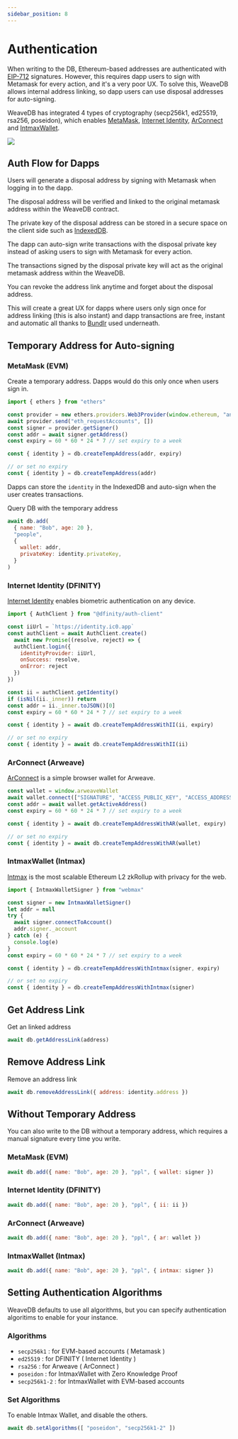 ```yaml
---
sidebar_position: 8
---
```

# Authentication

When writing to the DB, Ethereum-based addresses are authenticated with [EIP-712](https://eips.ethereum.org/EIPS/eip-712) signatures. However, this requires dapp users to sign with Metamask for every action, and it's a very poor UX. To solve this, WeaveDB allows internal address linking, so dapp users can use disposal addresses for auto-signing.

WeaveDB has integrated 4 types of cryptography (secp256k1, ed25519, rsa256, poseidon), which enables [MetaMask](https://metamask.io/), [Internet Identity](https://identity.ic0.app/), [ArConnect](https://www.arconnect.io/) and [IntmaxWallet](https://www.intmaxwallet.io).

![](/img/wallets.png)

## Auth Flow for Dapps

Users will generate a disposal address by signing with Metamask when logging in to the dapp.

The disposal address will be verified and linked to the original metamask address within the WeaveDB contract.

The private key of the disposal address can be stored in a secure space on the client side such as [IndexedDB](https://developer.mozilla.org/en-US/docs/Web/API/IndexedDB_API).

The dapp can auto-sign write transactions with the disposal private key instead of asking users to sign with Metamask for every action.

The transactions signed by the disposal private key will act as the original metamask address within the WeaveDB.

You can revoke the address link anytime and forget about the disposal address.

This will create a great UX for dapps where users only sign once for address linking (this is also instant) and dapp transactions are free, instant and automatic all thanks to [Bundlr](https://bundlr.network/) used underneath.

## Temporary Address for Auto-signing

### MetaMask (EVM)

Create a temporary address. Dapps would do this only once when users sign in.

```js
import { ethers } from "ethers"

const provider = new ethers.providers.Web3Provider(window.ethereum, "any")
await provider.send("eth_requestAccounts", [])
const signer = provider.getSigner()
const addr = await signer.getAddress()
const expiry = 60 * 60 * 24 * 7 // set expiry to a week

const { identity } = db.createTempAddress(addr, expiry)

// or set no expiry
const { identity } = db.createTempAddress(addr)
```

Dapps can store the `identity` in the IndexedDB and auto-sign when the user creates transactions.

Query DB with the temporary address

```js
await db.add(
  { name: "Bob", age: 20 },
  "people",
  {
    wallet: addr,
    privateKey: identity.privateKey,
  }
)
```

### Internet Identity (DFINITY)

[Internet Identity](https://identity.ic0.app/) enables biometric authentication on any device.

```js
import { AuthClient } from "@dfinity/auth-client"

const iiUrl = `https://identity.ic0.app`
const authClient = await AuthClient.create()
  await new Promise((resolve, reject) => {
  authClient.login({
    identityProvider: iiUrl,
	onSuccess: resolve,
	onError: reject
  })
})

const ii = authClient.getIdentity()
if (isNil(ii._inner)) return
const addr = ii._inner.toJSON()[0]
const expiry = 60 * 60 * 24 * 7 // set expiry to a week

const { identity } = await db.createTempAddressWithII(ii, expiry)

// or set no expiry
const { identity } = await db.createTempAddressWithII(ii)
```

### ArConnect (Arweave)

[ArConnect](https://arconnect.io) is a simple browser wallet for Arweave.

```js
const wallet = window.arweaveWallet
await wallet.connect(["SIGNATURE", "ACCESS_PUBLIC_KEY", "ACCESS_ADDRESS"])
const addr = await wallet.getActiveAddress()
const expiry = 60 * 60 * 24 * 7 // set expiry to a week

const { identity } = await db.createTempAddressWithAR(wallet, expiry)

// or set no expiry
const { identity } = await db.createTempAddressWithAR(wallet)
```

### IntmaxWallet (Intmax)

[Intmax](https://intmax.io) is the most scalable Ethereum L2 zkRollup with privacy for the web.

```js
import { IntmaxWalletSigner } from "webmax"

const signer = new IntmaxWalletSigner()
let addr = null
try {
  await signer.connectToAccount()
  addr.signer._account
} catch (e) {
  console.log(e)
}
const expiry = 60 * 60 * 24 * 7 // set expiry to a week

const { identity } = db.createTempAddressWithIntmax(signer, expiry)

// or set no expiry
const { identity } = db.createTempAddressWithIntmax(signer)
```

## Get Address Link

Get an linked address

```js
await db.getAddressLink(address)
```

## Remove Address Link

Remove an address link

```js
await db.removeAddressLink({ address: identity.address })
```

## Without Temporary Address

You can also write to the DB without a temporary address, which requires a manual signature every time you write.

### MetaMask (EVM)

```js
await db.add({ name: "Bob", age: 20 }, "ppl", { wallet: signer })
```

### Internet Identity (DFINITY)

```js
await db.add({ name: "Bob", age: 20 }, "ppl", { ii: ii })
```

### ArConnect (Arweave)

```js
await db.add({ name: "Bob", age: 20 }, "ppl", { ar: wallet })
```

### IntmaxWallet (Intmax)

```js
await db.add({ name: "Bob", age: 20 }, "ppl", { intmax: signer })
```
## Setting Authentication Algorithms

WeaveDB defaults to use all algorithms, but you can specify authentication algoritims to enable for your instance.

### Algorithms

- `secp256k1` : for EVM-based accounts ( Metamask )
- `ed25519` : for DFINITY ( Internet Identity )
- `rsa256` : for Arweave ( ArConnect )
- `poseidon` : for IntmaxWallet with Zero Knowledge Proof
- `secp256k1-2` : for IntmaxWallet with EVM-based accounts

### Set Algorithms

To enable Intmax Wallet, and disable the others.

```javascript
await db.setAlgorithms([ "poseidon", "secp256k1-2" ])
```
